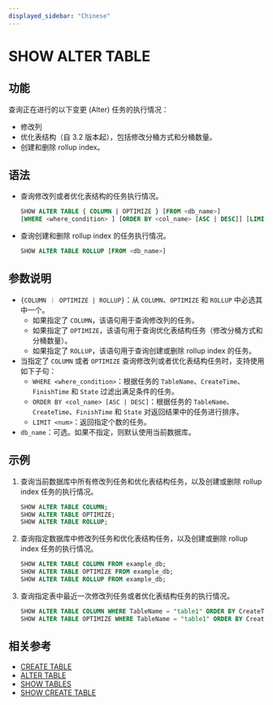 ```yaml
---
displayed_sidebar: "Chinese"
---
```


# SHOW ALTER TABLE

## 功能

查询正在进行的以下变更 (Alter) 任务的执行情况：

- 修改列
- 优化表结构（自 3.2 版本起），包括修改分桶方式和分桶数量。
- 创建和删除 rollup index。

## 语法

- 查询修改列或者优化表结构的任务执行情况。

    ```sql
    SHOW ALTER TABLE { COLUMN | OPTIMIZE } [FROM <db_name>]
    [WHERE <where_condition> ] [ORDER BY <col_name> [ASC | DESC]] [LIMIT <num>]
    ```

- 查询创建和删除 rollup index 的任务执行情况。

    ```sql
    SHOW ALTER TABLE ROLLUP [FROM <db_name>]
    ```

## 参数说明

- `{COLUMN ｜ OPTIMIZE | ROLLUP}`：从 `COLUMN`、`OPTIMIZE` 和 `ROLLUP` 中必选其中一个。
  - 如果指定了 `COLUMN`，该语句用于查询修改列的任务。
  - 如果指定了 `OPTIMIZE`，该语句用于查询优化表结构任务（修改分桶方式和分桶数量）。
  - 如果指定了 `ROLLUP`，该语句用于查询创建或删除 rollup index 的任务。
- 当指定了 `COLUMN` 或者 `OPTIMIZE` 查询修改列或者优化表结构任务时，支持使用如下子句：
  - `WHERE <where_condition>`：根据任务的 `TableName`、`CreateTime`、`FinishTime` 和 `State` 过滤出满足条件的任务。
  - `ORDER BY <col_name> [ASC | DESC]`：根据任务的 `TableName`、`CreateTime`、`FinishTime` 和 `State` 对返回结果中的任务进行排序。
  - `LIMIT <num>`：返回指定个数的任务。
- `db_name`：可选。如果不指定，则默认使用当前数据库。

## 示例

1. 查询当前数据库中所有修改列任务和优化表结构任务，以及创建或删除 rollup index 任务的执行情况。

    ```sql
    SHOW ALTER TABLE COLUMN;
    SHOW ALTER TABLE OPTIMIZE;
    SHOW ALTER TABLE ROLLUP;
    ```

2. 查询指定数据库中修改列任务和优化表结构任务，以及创建或删除 rollup index 任务的执行情况。

    ```sql
    SHOW ALTER TABLE COLUMN FROM example_db;
    SHOW ALTER TABLE OPTIMIZE FROM example_db;
    SHOW ALTER TABLE ROLLUP FROM example_db;
    ````

3. 查询指定表中最近一次修改列任务或者优化表结构任务的执行情况。

    ```sql
    SHOW ALTER TABLE COLUMN WHERE TableName = "table1" ORDER BY CreateTime DESC LIMIT 1;
    SHOW ALTER TABLE OPTIMIZE WHERE TableName = "table1" ORDER BY CreateTime DESC LIMIT 1; 
    ```

## 相关参考

- [CREATE TABLE](../data-definition/CREATE_TABLE.md)
- [ALTER TABLE](../data-definition/ALTER_TABLE.md)
- [SHOW TABLES](../data-manipulation/SHOW_TABLES.md)
- [SHOW CREATE TABLE](../data-manipulation/SHOW_CREATE_TABLE.md)
